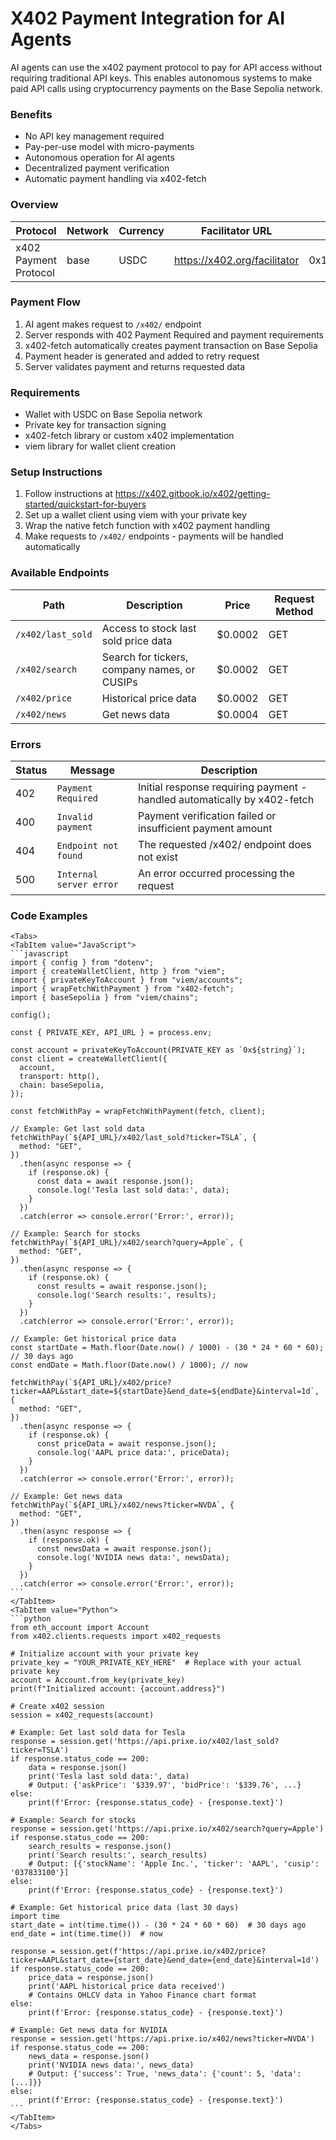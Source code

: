 # X402 Payment Integration for AI Agents

AI agents can use the x402 payment protocol to pay for API access without requiring traditional API keys. This enables autonomous systems to make paid API calls using cryptocurrency payments on the Base Sepolia network.

### Benefits
- No API key management required
- Pay-per-use model with micro-payments
- Autonomous operation for AI agents
- Decentralized payment verification
- Automatic payment handling via x402-fetch

### Overview
| Protocol | Network | Currency | Facilitator URL | Wallet Address | Other Documentation |
|---|---|---|---|---|---|
| x402 Payment Protocol | base | USDC | https://x402.org/facilitator | 0x15457430b10c46a28aF91c9b07a447CCB2576f8c | https://x402.gitbook.io/x402/getting-started/quickstart-for-buyers |

### Payment Flow
1. AI agent makes request to `/x402/` endpoint
2. Server responds with 402 Payment Required and payment requirements
3. x402-fetch automatically creates payment transaction on Base Sepolia
4. Payment header is generated and added to retry request
5. Server validates payment and returns requested data

### Requirements
- Wallet with USDC on Base Sepolia network
- Private key for transaction signing
- x402-fetch library or custom x402 implementation
- viem library for wallet client creation

### Setup Instructions
1. Follow instructions at https://x402.gitbook.io/x402/getting-started/quickstart-for-buyers
2. Set up a wallet client using viem with your private key
3. Wrap the native fetch function with x402 payment handling
4. Make requests to `/x402/` endpoints - payments will be handled automatically

### Available Endpoints
| Path | Description | Price | Request Method |
|---|---|---|---|
| `/x402/last_sold` | Access to stock last sold price data | $0.0002 | GET |
| `/x402/search` | Search for tickers, company names, or CUSIPs | $0.0002 | GET |
| `/x402/price` | Historical price data | $0.0002 | GET |
| `/x402/news` | Get news data | $0.0004 | GET |

### Errors
| Status | Message | Description |
|---|---|---|
| 402 | `Payment Required` | Initial response requiring payment - handled automatically by x402-fetch |
| 400 | `Invalid payment` | Payment verification failed or insufficient payment amount |
| 404 | `Endpoint not found` | The requested /x402/ endpoint does not exist |
| 500 | `Internal server error` | An error occurred processing the request |

### Code Examples
````mdx
<Tabs>
<TabItem value="JavaScript">
```javascript
import { config } from "dotenv";
import { createWalletClient, http } from "viem";
import { privateKeyToAccount } from "viem/accounts";
import { wrapFetchWithPayment } from "x402-fetch";
import { baseSepolia } from "viem/chains";

config();

const { PRIVATE_KEY, API_URL } = process.env;

const account = privateKeyToAccount(PRIVATE_KEY as `0x${string}`);
const client = createWalletClient({
  account,
  transport: http(),
  chain: baseSepolia,
});

const fetchWithPay = wrapFetchWithPayment(fetch, client);

// Example: Get last sold data
fetchWithPay(`${API_URL}/x402/last_sold?ticker=TSLA`, {
  method: "GET",
})
  .then(async response => {
    if (response.ok) {
      const data = await response.json();
      console.log('Tesla last sold data:', data);
    }
  })
  .catch(error => console.error('Error:', error));

// Example: Search for stocks
fetchWithPay(`${API_URL}/x402/search?query=Apple`, {
  method: "GET",
})
  .then(async response => {
    if (response.ok) {
      const results = await response.json();
      console.log('Search results:', results);
    }
  })
  .catch(error => console.error('Error:', error));

// Example: Get historical price data
const startDate = Math.floor(Date.now() / 1000) - (30 * 24 * 60 * 60); // 30 days ago
const endDate = Math.floor(Date.now() / 1000); // now

fetchWithPay(`${API_URL}/x402/price?ticker=AAPL&start_date=${startDate}&end_date=${endDate}&interval=1d`, {
  method: "GET",
})
  .then(async response => {
    if (response.ok) {
      const priceData = await response.json();
      console.log('AAPL price data:', priceData);
    }
  })
  .catch(error => console.error('Error:', error));

// Example: Get news data
fetchWithPay(`${API_URL}/x402/news?ticker=NVDA`, {
  method: "GET",
})
  .then(async response => {
    if (response.ok) {
      const newsData = await response.json();
      console.log('NVIDIA news data:', newsData);
    }
  })
  .catch(error => console.error('Error:', error));
```
</TabItem>
<TabItem value="Python">
```python
from eth_account import Account
from x402.clients.requests import x402_requests

# Initialize account with your private key
private_key = "YOUR_PRIVATE_KEY_HERE"  # Replace with your actual private key
account = Account.from_key(private_key)
print(f"Initialized account: {account.address}")

# Create x402 session
session = x402_requests(account)

# Example: Get last sold data for Tesla
response = session.get('https://api.prixe.io/x402/last_sold?ticker=TSLA')
if response.status_code == 200:
    data = response.json()
    print('Tesla last sold data:', data)
    # Output: {'askPrice': '$339.97', 'bidPrice': '$339.76', ...}
else:
    print(f'Error: {response.status_code} - {response.text}')

# Example: Search for stocks
response = session.get('https://api.prixe.io/x402/search?query=Apple')
if response.status_code == 200:
    search_results = response.json()
    print('Search results:', search_results)
    # Output: [{'stockName': 'Apple Inc.', 'ticker': 'AAPL', 'cusip': '037833100'}]
else:
    print(f'Error: {response.status_code} - {response.text}')

# Example: Get historical price data (last 30 days)
import time
start_date = int(time.time()) - (30 * 24 * 60 * 60)  # 30 days ago
end_date = int(time.time())  # now

response = session.get(f'https://api.prixe.io/x402/price?ticker=AAPL&start_date={start_date}&end_date={end_date}&interval=1d')
if response.status_code == 200:
    price_data = response.json()
    print('AAPL historical price data received')
    # Contains OHLCV data in Yahoo Finance chart format
else:
    print(f'Error: {response.status_code} - {response.text}')

# Example: Get news data for NVIDIA
response = session.get('https://api.prixe.io/x402/news?ticker=NVDA')
if response.status_code == 200:
    news_data = response.json()
    print('NVIDIA news data:', news_data)
    # Output: {'success': True, 'news_data': {'count': 5, 'data': [...]}}
else:
    print(f'Error: {response.status_code} - {response.text}')
```
</TabItem>
</Tabs>
```` 